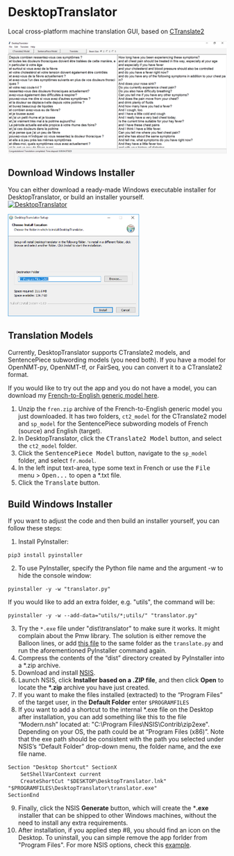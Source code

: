 # DesktopTranslator
Local cross-platform machine translation GUI, based on [CTranslate2](https://github.com/OpenNMT/CTranslate2)


<kbd> ![DesktopTranslator](img/DesktopTranslator.png)


## Download Windows Installer

You can either download a ready-made Windows executable installer for DesktopTranslator, or build an installer yourself.  
[![DesktopTranslator](https://img.shields.io/badge/Download-Installer-green)](https://opennmt-gui.s3.us-west-2.amazonaws.com/DesktopTranslator.exe)

    
<img src="img/installer.png" width="60%">


## Translation Models

Currently, DesktopTranslator supports CTranslate2 models, and SentencePiece subwording models (you need both). If you have a model for OpenNMT-py, OpenNMT-tf, or FairSeq, you can convert it to a CTranslate2 format.

If you would like to try out the app and you do not have a model, you can download my [French-to-English generic model here](https://pretrained-nmt-models.s3.us-west-2.amazonaws.com/CTranslate2/fren/fren.zip). 
1. Unzip the `fren.zip` archive of the French-to-English generic model you just downloaded. It has two folders, `ct2_model` for the CTranslate2 model and `sp_model` for the SentencePiece subwording models of French (source) and English (target).
2. In DesktopTranslator, click the <kbd>CTranslate2 Model</kbd> button, and select the `ct2_model` folder.
3. Click the <kbd>SentencePiece Model</kbd> button, navigate to the `sp_model` folder, and select `fr.model`.
4. In the left input text-area, type some text in French or use the <kbd>File</kbd> menu \> <kbd>Open...</kbd> to open a *.txt file.
5. Click the <kbd>Translate</kbd> button.


## Build Windows Installer

If you want to adjust the code and then build an installer yourself, you can follow these steps:

1. Install PyInstaller:
```
pip3 install pyinstaller
```

2. To use PyInstaller, specify the Python file name and the argument -w to hide the console window:
```
pyinstaller -y -w "translator.py"
```
If you would like to add an extra folder, e.g. "utils", the command will be:
```
pyinstaller -y -w --add-data="utils/*;utils/" "translator.py"
```
3. Try the `*.exe` file under "dist\translator" to make sure it works. It might complain about the Pmw library. The solution is either remove the Balloon lines, or add [this file](https://gist.github.com/ymoslem/c4b0cd287c7d5f2b7279dfce354d389b) to the same folder as the `translate.py` and run the aforementioned PyInstaller command again.
4. Compress the contents of the “dist” directory created by PyInstaller into a *.zip archive.
5. Download and install [NSIS](https://nsis.sourceforge.io/Download).
6. Launch NSIS, click **Installer based on a .ZIP file**, and then click **Open** to locate the **\*.zip** archive you have just created.
7. If you want to make the files installed (extracted) to the “Program Files” of the target user, in the **Default Folder** enter `$PROGRAMFILES`
8. If you want to add a shortcut to the internal *.exe file on the Desktop after installation, you can add something like this to the file “Modern.nsh” located at: "C:\Program Files\NSIS\Contrib\zip2exe\". Depending on your OS, the path could be at “Program Files (x86)”. Note that the exe path should be consistent with the path you selected under NSIS’s “Default Folder” drop-down menu, the folder name, and the exe file name.
```
Section "Desktop Shortcut" SectionX
    SetShellVarContext current
    CreateShortCut "$DESKTOP\DesktopTranslator.lnk" "$PROGRAMFILES\DesktopTranslator\translator.exe"
SectionEnd
```
9. Finally, click the NSIS **Generate** button, which will create the ***.exe** installer that can be shipped to other Windows machines, without the need to install any extra requirements.
10. After installation, if you applied step \#8, you should find an icon on the Desktop. To uninstall, you can simple remove the app forlder from "Program Files". For more NSIS options, check this [example](https://nsis.sourceforge.io/A_simple_installer_with_start_menu_shortcut_and_uninstaller).
